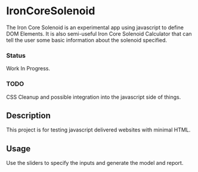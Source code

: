 # IronCoreSolenoid
The Iron Core Solenoid is an experimental app using javascript to define DOM Elements.  It is also semi-useful Iron Core Solenoid Calculator that can tell the user some basic information about the solenoid specified.

### Status
Work In Progress.

### TODO
CSS Cleanup and possible integration into the javascript side of things.

## Description

This project is for testing javascript delivered websites with minimal HTML.


## Usage

Use the sliders to specify the inputs and generate the model and report.
